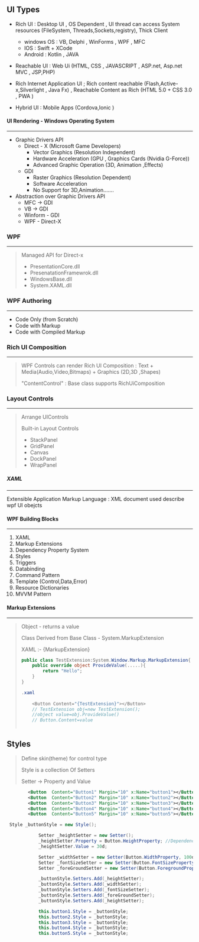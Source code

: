 ## UI Types

- Rich UI : Desktop UI , OS Dependent , UI thread can access System resources (FileSystem, Threads,Sockets,registry), Thick Client

  - windows OS : VB, Delphi , WinForms , WPF , MFC
  - IOS : Swift  + XCode
  - Android : Kotlin , JAVA

- Reachable UI : Web Ui (HTML, CSS , JAVASCRIPT , ASP.net, Asp.net MVC , JSP,PHP) 

- Rich Internet Application UI  ; Rich content reachable (Flash,Active-x,Silverlight , Java Fx) , Reachable Content as Rich  (HTML 5.0 + CSS 3.0 , PWA )

- Hybrid UI : Mobile Apps  (Cordova,Ionic )

  

#### UI Rendering - Windows Operating System

---

- Graphic Drivers API
  - Direct - X (Microsoft Game Developers)
    - Vector Graphics (Resolution Independent)
    - Hardware Acceleration (GPU , Graphics Cards (Nvidia G-Force))
    - Advanced Graphic Operation (3D, Animation ,Effects) 
  - GDI 
    - Raster Graphics (Resolution Dependent)
    - Software Acceleration
    - No Support for 3D,Animation.......
- Abstraction over Graphic Drivers API
  - MFC -> GDI
  - VB -> GDI
  - Winform - GDI
  - WPF - Direct-X

### WPF

---

> Managed API for Direct-x
>
> - PresentationCore.dll
> - PresenatationFramewrok.dll
> - WindowsBase.dll
> - System.XAML.dll



### WPF Authoring

---

- Code Only (from Scratch)
- Code with Markup
- Code with Compiled Markup

### Rich UI Composition

----

> WPF Controls can render Rich UI Composition : Text + Media(Audio,Video,Bitmaps) + Graphics (2D,3D ,Shapes)
>
> "ContentControl"  : Base class supports RichUiComposition



### Layout Controls

---

> Arrange UIControls
>
> Built-in Layout Controls
>
> - StackPanel
> - GridPanel
> - Canvas
> - DockPanel
> - WrapPanel



##### XAML

---

Extensible Application Markup Language : XML document used describe wpf UI obejcts



#### WPF Building Blocks

---

1. XAML
2. Markup Extensions
3. Dependency Property System
4. Styles
5. Triggers
6. Databinding
7. Command Pattern
8. Template (Control,Data,Error)
9. Resource Dictionaries
10. MVVM Pattern



#### Markup  Extensions

---

>  Object - returns a value 
>
> Class Derived from Base Class - System.MarkupExtension
>
> XAML :-  {MarkupExtension}
>
> 
>
> ```C#
> public class TestExtension:System.Window.Markup.MarkupExtension{
>     public override object ProvideValue(.....){
>         return "Hello";
>     }
> }
> 
> .xaml
>     
>     <Button Content="{TestExtension}"></Button>
>     // TestExtension obj=new TestExtension();
>     //object value=obj.ProvideValue()
>     // Button.Content=value
>     
> ```
>
> 



## Styles

> Define skin(theme) for control type
>
> Style is a collection Of Setters
>
> Setter -> Property and Value

```xml
		<Button  Content="Button1" Margin="10" x:Name="button1"></Button>
        <Button  Content="Button2" Margin="10" x:Name="button2"></Button>
        <Button  Content="Button3" Margin="10" x:Name="button3"></Button>
        <Button  Content="Button4" Margin="10" x:Name="button4"></Button>
        <Button  Content="Button5" Margin="10" x:Name="button5"></Button>
```



```C#
 Style _buttonStyle = new Style();

            Setter _heightSetter = new Setter();
            _heightSetter.Property = Button.HeightProperty; //Dependency Property
            _heightSetter.Value = 30d;

            Setter _widthSetter = new Setter(Button.WidthProperty, 100d);
            Setter _fontSizeSetter = new Setter(Button.FontSizeProperty, 12d);
            Setter _foreGroundSetter = new Setter(Button.ForegroundProperty, Brushes.Blue);

            _buttonStyle.Setters.Add(_heightSetter);
            _buttonStyle.Setters.Add(_widthSetter);
            _buttonStyle.Setters.Add(_fontSizeSetter);
            _buttonStyle.Setters.Add(_foreGroundSetter);
            _buttonStyle.Setters.Add(_heightSetter);

            this.button1.Style = _buttonStyle;
            this.button2.Style = _buttonStyle;
            this.button3.Style = _buttonStyle;
            this.button4.Style = _buttonStyle;
            this.button5.Style = _buttonStyle;
```

